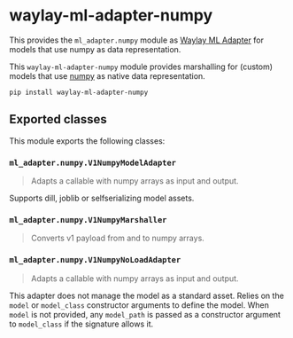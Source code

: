 # waylay-ml-adapter-numpy

This provides the `ml_adapter.numpy` module as [Waylay ML Adapter](https://docs.waylay.io/#/api/sdk/python?id=ml_adapter) for models that use numpy as data representation.

This `waylay-ml-adapter-numpy` module provides marshalling for (custom) models that use [numpy](https://numpy.org/) as native data representation.

```
pip install waylay-ml-adapter-numpy
```

## Exported classes

This module exports the following classes:

### `ml_adapter.numpy.V1NumpyModelAdapter`

> Adapts a callable with numpy arrays as input and output.

Supports dill, joblib or selfserializing model assets.



### `ml_adapter.numpy.V1NumpyMarshaller`

> Converts v1 payload from and to numpy arrays.


### `ml_adapter.numpy.V1NumpyNoLoadAdapter`

> Adapts a callable with numpy arrays as input and output.

This adapter does not manage the model as a standard asset.
Relies on the `model` or `model_class` constructor arguments
to define the model.
When `model` is not provided, any `model_path` is passed as a constructor
argument to `model_class` if the signature allows it.


